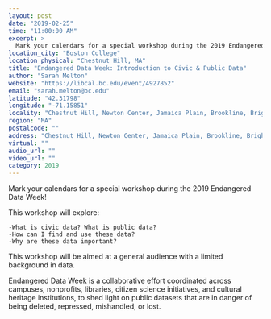 ```yaml
---
layout: post
date: "2019-02-25"
time: "11:00:00 AM"
excerpt: >
  Mark your calendars for a special workshop during the 2019 Endangered Data Week...
location_city: "Boston College"
location_physical: "Chestnut Hill, MA"
title: "Endangered Data Week: Introduction to Civic & Public Data"
author: "Sarah Melton"
website: "https://libcal.bc.edu/event/4927852"
email: "sarah.melton@bc.edu"
latitude: "42.31798"
longitude: "-71.15851"
locality: "Chestnut Hill, Newton Center, Jamaica Plain, Brookline, Brighton"
region: "MA"
postalcode: ""
address: "Chestnut Hill, Newton Center, Jamaica Plain, Brookline, Brighton, MA, US"
virtual: ""
audio_url: ""
video_url: ""
category: 2019
---
```


Mark your calendars for a special workshop during the 2019 Endangered Data Week!

This workshop will explore:

    -What is civic data? What is public data?
    -How can I find and use these data?
    -Why are these data important?

This workshop will be aimed at a general audience with a limited background in data.

Endangered Data Week is a collaborative effort coordinated across campuses, nonprofits, libraries, citizen science initiatives, and cultural heritage institutions, to shed light on public datasets that are in danger of being deleted, repressed, mishandled, or lost.

